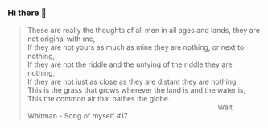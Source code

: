 ### Hi there 👋

<!--
**Mohd-PH/Mohd-PH** is a ✨ _special_ ✨ repository because its `README.md` (this file) appears on your GitHub profile.

Here are some ideas to get you started:

- 🔭 I’m currently working on ...
- 🌱 I’m currently learning ...
- 👯 I’m looking to collaborate on ...
- 🤔 I’m looking for help with ...
- 💬 Ask me about ...
- 📫 How to reach me: ...
- 😄 Pronouns: ...
- ⚡ Fun fact: ...
-->



>These are really the thoughts of all men in all ages and lands, they are not original with me,
<br/>If they are not yours as much as mine they are nothing, or next to nothing,
<br/>If they are not the riddle and the untying of the riddle they are nothing,
<br/>If they are not just as close as they are distant they are nothing.
<br/>This is the grass that grows wherever the land is and the water is,
<br/>This the common air that bathes the globe.
<br/>&nbsp;&nbsp;&nbsp;&nbsp;&nbsp;&nbsp;&nbsp;&nbsp;&nbsp;&nbsp;&nbsp;&nbsp;&nbsp;&nbsp;&nbsp;&nbsp;&nbsp;&nbsp;&nbsp;&nbsp;&nbsp;&nbsp;&nbsp;&nbsp;&nbsp;&nbsp;&nbsp;&nbsp;&nbsp;&nbsp;&nbsp;&nbsp;&nbsp;&nbsp;&nbsp;&nbsp;&nbsp;&nbsp;&nbsp;&nbsp;&nbsp;&nbsp;&nbsp;&nbsp;&nbsp;&nbsp;&nbsp;&nbsp;&nbsp;&nbsp;&nbsp;&nbsp;&nbsp;&nbsp;&nbsp;&nbsp;&nbsp;&nbsp;&nbsp;&nbsp;&nbsp;&nbsp;&nbsp;&nbsp;&nbsp;&nbsp;&nbsp;&nbsp;&nbsp;&nbsp;&nbsp;&nbsp;&nbsp;&nbsp;&nbsp;&nbsp;&nbsp;&nbsp;&nbsp;&nbsp;&nbsp;&nbsp;&nbsp;&nbsp;&nbsp;&nbsp;&nbsp;&nbsp;&nbsp;&nbsp;&nbsp;&nbsp;&nbsp;&nbsp;&nbsp;&nbsp;Walt Whitman - Song of myself #17
